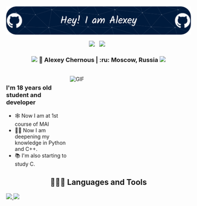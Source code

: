 
![Header](./github-header-image.png)


<p align='center'>
   <a href="https://t.me/HGRaicer"><img height="30" src="https://img.shields.io/badge/Telegram-2CA5E0?style=for-the-badge&logo=telegram&logoColor=white "Telegram contact""></a>&nbsp;&nbsp;
<a href="https://vk.com/hgraicer"><img height="30" src="https://img.shields.io/badge/вконтакте-%232E87FB.svg?&style=for-the-badge&logo=vk&logoColor=white"></a>&nbsp;&nbsp;



<div align="center">
<h3><img src="https://media.giphy.com/media/WUlplcMpOCEmTGBtBW/giphy.gif" width="30"> 🙎 Alexey Chernous  | :ru: Moscow, Russia <img src="https://media.giphy.com/media/WUlplcMpOCEmTGBtBW/giphy.gif" width="30"></h3>
</div>
 
 
 
<br />
<img align="right" height="250px" width="330px" alt="GIF" src="https://media.giphy.com/media/TENGwS5hytGEt66IlO/giphy.gif" />
<p align="center">
  <h3> I'm 18 years old student and developer</h3>
</p>

- 🕸 Now I am at 1st course of MAI
- 🙇‍♂️ Now I am deepening my knowledge in Python and C++.
- 📚 I'm also starting to study C.

 
<h2 align="center"> 👨🏻‍💻 Languages and Tools </h2>
<a href="https://skillicons.dev">
    <img src="https://skillicons.dev/icons?i=cpp,c,bash,py&theme=dark" />
    <img src="https://skillicons.dev/icons?i=github,linux&theme=dark" />
  </a>
